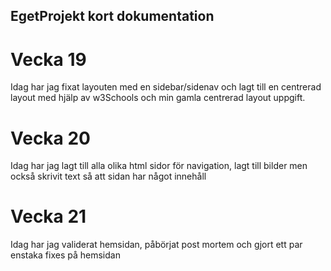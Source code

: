 ## EgetProjekt kort dokumentation

# Vecka 19
Idag har jag fixat layouten med en sidebar/sidenav och lagt till en centrerad layout med hjälp av w3Schools och min gamla centrerad layout uppgift.

# Vecka 20
Idag har jag lagt till alla olika html sidor för navigation, lagt till bilder men också skrivit text så att sidan har något innehåll

# Vecka 21

Idag har jag validerat hemsidan, påbörjat post mortem och gjort ett par enstaka fixes på hemsidan